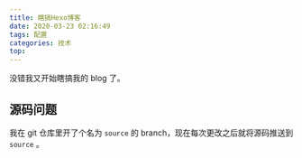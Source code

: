 ```yaml
---
title: 瞎搞Hexo博客
date: 2020-03-23 02:16:49
tags: 配置
categories: 技术
top:
---
```


没错我又开始瞎搞我的 blog 了。

<!-- more -->

## 源码问题

我在 git 仓库里开了个名为 `source` 的 branch，现在每次更改之后就将源码推送到 `source` 。